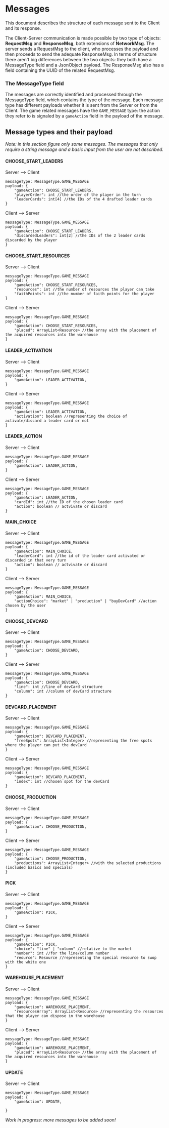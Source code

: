 # Messages

This document describes the structure of  each message sent to the Client and its response.

The Client-Server communication is made possible by two type of objects: **RequestMsg** and **ResponseMsg**, 
both extensions of **NetworkMsg**. The server sends a RequestMsg to the client, who processes the payload and then
proceeds to send the adequate ResponseMsg. In terms of structure there aren't big differences between the two objects: 
they both have a MessageType field and a JsonObject payload. The ResponseMsg also has a field containing the UUID of the
related RequestMsg.

### The MessageType field
The messages are correctly identified and processed through the MessageType field, which contains the type of the 
message. Each message type has different payloads whether it is sent from the Server or from the Client. The game 
related messages have the `GAME_MESSAGE` type: the action they refer to is signaled by a `gameAction` field in the
payload of the message.

## Message types and their payload

*Note: in this section figure only some messages. The messages that only require a string message and a basic 
input from the user are not described.*

#### CHOOSE_START_LEADERS

Server --> Client
```
messageType: MessageType.GAME_MESSAGE
payload: {
    "gameAction": CHOOSE_START_LEADERS,
    "playerOrder": int //the order of the player in the turn
    "leaderCards": int[4] //the IDs of the 4 drafted leader cards
}
```

Client --> Server
```
messageType: MessageType.GAME_MESSAGE
payload: {
    "gameAction": CHOOSE_START_LEADERS,
    "discardedLeaders": int[2] //the IDs of the 2 leader cards discarded by the player
}
```

#### CHOOSE_START_RESOURCES

Server --> Client
```
messageType: MessageType.GAME_MESSAGE
payload: {
    "gameAction": CHOOSE_START_RESOURCES,
    "resources": int //the number of resources the player can take
    "faithPoints": int //the number of faith points for the player
}
```

Client --> Server
```
messageType: MessageType.GAME_MESSAGE
payload: {
    "gameAction": CHOOSE_START_RESOURCES,
    "placed": ArrayList<Resource> //the array with the placement of the acquired resources into the warehouse
}
```

#### LEADER_ACTIVATION

Server --> Client
```
messageType: MessageType.GAME_MESSAGE
payload: {
    "gameAction": LEADER_ACTIVATION,
}
```

Client --> Server
```
messageType: MessageType.GAME_MESSAGE
payload: {
    "gameAction": LEADER_ACTIVATION,
    "activation": boolean //representing the choice of activate/discard a leader card or not
}
```

#### LEADER_ACTION

Server --> Client
```
messageType: MessageType.GAME_MESSAGE
payload: {
    "gameAction": LEADER_ACTION,
}
```

Client --> Server
```
messageType: MessageType.GAME_MESSAGE
payload: {
    "gameAction": LEADER_ACTION,
    "cardId": int //the ID of the chosen leader card
    "action": boolean // actvivate or discard
}
```
#### MAIN_CHOICE

Server --> Client
```
messageType: MessageType.GAME_MESSAGE
payload: {
    "gameAction": MAIN_CHOICE,
    "leaderCard": int //the id of the leader card activated or discarded in that very turn 
    "action": boolean // actvivate or discard
}
```

Client --> Server
```
messageType: MessageType.GAME_MESSAGE
payload: {
    "gameAction": MAIN_CHOICE,
    "actionChoice": "market" | "production" | "buyDevCard" //action chosen by the user
}
```

#### CHOOSE_DEVCARD

Server --> Client
```
messageType: MessageType.GAME_MESSAGE
payload: {
    "gameAction": CHOOSE_DEVCARD,
}
```

Client --> Server
```
messageType: MessageType.GAME_MESSAGE
payload: {
    "gameAction": CHOOSE_DEVCARD,
    "line": int //line of devCard structure
    "column": int //column of devCard structure
}
```

#### DEVCARD_PLACEMENT

Server --> Client
```
messageType: MessageType.GAME_MESSAGE
payload: {
    "gameAction": DEVCARD_PLACEMENT,
    "freeSpots": ArrayList<Integer> //representing the free spots where the player can put the devCard
}
```

Client --> Server
```
messageType: MessageType.GAME_MESSAGE
payload: {
    "gameAction": DEVCARD_PLACEMENT,
    "index": int //chosen spot for the devCard
}
```

#### CHOOSE_PRODUCTION

Server --> Client
```
messageType: MessageType.GAME_MESSAGE
payload: {
    "gameAction": CHOOSE_PRODUCTION,
}
```

Client --> Server
```
messageType: MessageType.GAME_MESSAGE
payload: {
    "gameAction": CHOOSE_PRODUCTION,
    "productions": ArrayList<Integer> //with the selected productions (included basics and specials)
}
```

#### PICK

Server --> Client
```
messageType: MessageType.GAME_MESSAGE
payload: {
    "gameAction": PICK,
}
```

Client --> Server
```
messageType: MessageType.GAME_MESSAGE
payload: {
    "gameAction": PICK,
    "choice": "line" | "column" //relative to the market
    "number": int //for the line/column number
    "reource": Resource //representing the special resource to swop with the white one
}
```

#### WAREHOUSE_PLACEMENT

Server --> Client
```
messageType: MessageType.GAME_MESSAGE
payload: {
    "gameAction": WAREHOUSE_PLACEMENT,
    "resourcesArray": ArrayList<Resource> //representing the resources that the player can dispose in the warehouse
}
```

Client --> Server
```
messageType: MessageType.GAME_MESSAGE
payload: {
    "gameAction": WAREHOUSE_PLACEMENT,
    "placed": ArrayList<Resource> //the array with the placement of the acquired resources into the warehouse
}
```

#### UPDATE

Server --> Client
```
messageType: MessageType.GAME_MESSAGE
payload: {
    "gameAction": UPDATE,
    
}
```





*Work in progress: more messages to be added soon!*
